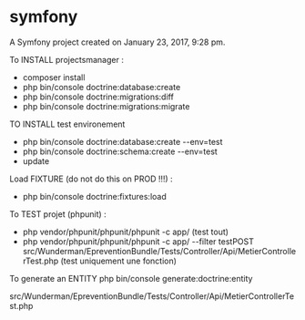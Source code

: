 symfony
=======

A Symfony project created on January 23, 2017, 9:28 pm.

To INSTALL projectsmanager : 

- composer install
- php bin/console doctrine:database:create
- php bin/console doctrine:migrations:diff
- php bin/console doctrine:migrations:migrate

TO INSTALL test environement
- php bin/console  doctrine:database:create --env=test
- php bin/console  doctrine:schema:create --env=test
- update <env name="TEST_BASE_URL" value="http://XXXXXX.local" />


Load FIXTURE (do not do this on PROD !!!) :
- php bin/console doctrine:fixtures:load


To TEST projet (phpunit) : 
- php vendor/phpunit/phpunit/phpunit -c app/ (test tout)
- php vendor/phpunit/phpunit/phpunit -c app/ --filter testPOST src/Wunderman/EpreventionBundle/Tests/Controller/Api/MetierControllerTest.php (test uniquement une fonction)




To generate an ENTITY
php bin/console generate:doctrine:entity




src/Wunderman/EpreventionBundle/Tests/Controller/Api/MetierControllerTest.php


